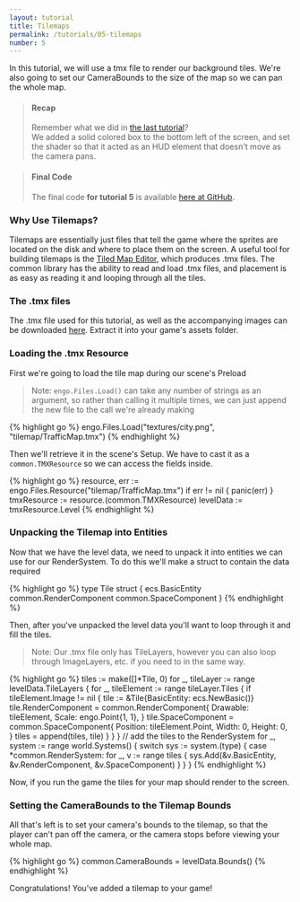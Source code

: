 ```yaml
---
layout: tutorial
title: Tilemaps
permalink: /tutorials/05-tilemaps
number: 5
---
```


In this tutorial, we will use a tmx file to render our background tiles. We're
also going to set our CameraBounds to the size of the map so we can pan the
whole map.

> #### Recap
> Remember what we did in [the last tutorial](/tutorials/04-hud)? <br>
> We added a solid colored box to the bottom left of the screen, and set the
> shader so that it acted as an HUD element that doesn't move as the camera
> pans.

> #### Final Code
> The final code **for tutorial 5** is available
> [here at GitHub](https://github.com/EngoEngine/TrafficManager/tree/05-tilemaps).

### Why Use Tilemaps?

Tilemaps are essentially just files that tell the game where the sprites are
located on the disk and where to place them on the screen. A useful tool for
building tilemaps is the [Tiled Map Editor](https://www.mapeditor.org), which
produces .tmx files. The common library has the ability to read and load .tmx
files, and placement is as easy as reading it and looping through all the tiles.

### The .tmx files

The .tmx file used for this tutorial, as well as the accompanying images can be
downloaded [here](/img/tutorials/05/tilemap.zip). Extract it into your game's
assets folder.

### Loading the .tmx Resource

First we're going to load the tile map during our scene's Preload

> Note: `engo.Files.Load()` can take any number of strings as an argument, so
> rather than calling it multiple times, we can just append the new file to the
> call we're already making

{% highlight go %}
engo.Files.Load("textures/city.png", "tilemap/TrafficMap.tmx")
{% endhighlight %}

Then we'll retrieve it in the scene's Setup. We have to cast it as a
`common.TMXResource` so we can access the fields inside.

{% highlight go %}
resource, err := engo.Files.Resource("tilemap/TrafficMap.tmx")
if err != nil {
  panic(err)
}
tmxResource := resource.(common.TMXResource)
levelData := tmxResource.Level
{% endhighlight %}

### Unpacking the Tilemap into Entities

Now that we have the level data, we need to unpack it into entities we can use
for our RenderSystem. To do this we'll make a struct to contain the data required

{% highlight go %}
type Tile struct {
  ecs.BasicEntity
  common.RenderComponent
  common.SpaceComponent
}
{% endhighlight %}

Then, after you've unpacked the level data you'll want to loop through it and
fill the tiles.

> Note: Our .tmx file only has TileLayers, however you can also loop through
> ImageLayers, etc. if you need to in the same way.

{% highlight go %}
tiles := make([]*Tile, 0)
for _, tileLayer := range levelData.TileLayers {
  for _, tileElement := range tileLayer.Tiles {
    if tileElement.Image != nil {
      tile := &Tile{BasicEntity: ecs.NewBasic()}
      tile.RenderComponent = common.RenderComponent{
        Drawable: tileElement,
        Scale:    engo.Point{1, 1},
      }
      tile.SpaceComponent = common.SpaceComponent{
        Position: tileElement.Point,
        Width:    0,
        Height:   0,
      }
      tiles = append(tiles, tile)
    }
  }
}
// add the tiles to the RenderSystem
for _, system := range world.Systems() {
  switch sys := system.(type) {
  case *common.RenderSystem:
    for _, v := range tiles {
      sys.Add(&v.BasicEntity, &v.RenderComponent, &v.SpaceComponent)
    }
  }
}
{% endhighlight %}

Now, if you run the game the tiles for your map should render to the screen.

### Setting the CameraBounds to the Tilemap Bounds

All that's left is to set your camera's bounds to the tilemap, so that the
player can't pan off the camera, or the camera stops before viewing your whole map.

{% highlight go %}
common.CameraBounds = levelData.Bounds()
{% endhighlight %}

Congratulations! You've added a tilemap to your game!
